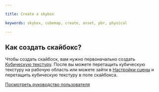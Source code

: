 ---
title: Create a skybox
keywords: skybox, cubemap, create, asset, pbr, physical
---

## Как создать скайбокс?

Чтобы создать скайбоск, вам нужно первоначально создать  <a href="http://developer.playcanvas.com/ru/user-manual/assets/cubemaps/" target="_blank">Кубическую текстуру</a>. После вы можете перетащить кубическую текстуру на рабочую область или можете зайти в <a href="http://developer.playcanvas.com/ru/user-manual/designer/settings/#skybox" target="_blank">Настройки сцены</a> и перетащить кубическую текстуру в поле скайбокса.

<a class="docs" href="http://developer.playcanvas.com/ru/user-manual/designer/settings/#skybox" target="_blank">Посмотреть руководство пользователя</a>

